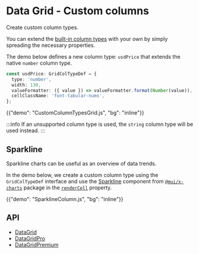 # Data Grid - Custom columns

<p class="description">Create custom column types.</p>

You can extend the [built-in column types](/x/react-data-grid/column-definition/#column-types) with your own by simply spreading the necessary properties.

The demo below defines a new column type: `usdPrice` that extends the native `number` column type.

```ts
const usdPrice: GridColTypeDef = {
  type: 'number',
  width: 130,
  valueFormatter: ({ value }) => valueFormatter.format(Number(value)),
  cellClassName: 'font-tabular-nums',
};
```

{{"demo": "CustomColumnTypesGrid.js", "bg": "inline"}}

:::info
If an unsupported column type is used, the `string` column type will be used instead.
:::

## Sparkline

Sparkline charts can be useful as an overview of data trends.

In the demo below, we create a custom column type using the `GridColTypeDef` interface and use the [Sparkline](/x/react-charts/sparkline/) component from [`@mui/x-charts`](/x/react-charts/) package in the [`renderCell`](/x/react-data-grid/column-definition/#rendering-cells) property.

{{"demo": "SparklineColumn.js", "bg": "inline"}}

## API

- [DataGrid](/x/api/data-grid/data-grid/)
- [DataGridPro](/x/api/data-grid/data-grid-pro/)
- [DataGridPremium](/x/api/data-grid/data-grid-premium/)
